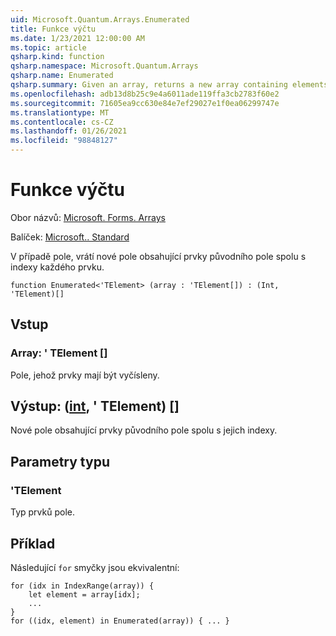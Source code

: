 ```yaml
---
uid: Microsoft.Quantum.Arrays.Enumerated
title: Funkce výčtu
ms.date: 1/23/2021 12:00:00 AM
ms.topic: article
qsharp.kind: function
qsharp.namespace: Microsoft.Quantum.Arrays
qsharp.name: Enumerated
qsharp.summary: Given an array, returns a new array containing elements of the original array along with the indices of each element.
ms.openlocfilehash: adb13d8b25c9e4a6011ade119ffa3cb2783f60e2
ms.sourcegitcommit: 71605ea9cc630e84e7ef29027e1f0ea06299747e
ms.translationtype: MT
ms.contentlocale: cs-CZ
ms.lasthandoff: 01/26/2021
ms.locfileid: "98848127"
---
```

# <a name="enumerated-function"></a>Funkce výčtu

Obor názvů: [Microsoft. Forms. Arrays](xref:Microsoft.Quantum.Arrays)

Balíček: [Microsoft.. Standard](https://nuget.org/packages/Microsoft.Quantum.Standard)


V případě pole, vrátí nové pole obsahující prvky původního pole spolu s indexy každého prvku.

```qsharp
function Enumerated<'TElement> (array : 'TElement[]) : (Int, 'TElement)[]
```


## <a name="input"></a>Vstup

### <a name="array--telement"></a>Array: ' TElement []

Pole, jehož prvky mají být vyčísleny.



## <a name="output--inttelement"></a>Výstup: ([int](xref:microsoft.quantum.lang-ref.int), ' TElement) []

Nové pole obsahující prvky původního pole spolu s jejich indexy.

## <a name="type-parameters"></a>Parametry typu

### <a name="telement"></a>'TElement

Typ prvků pole.

## <a name="example"></a>Příklad

Následující `for` smyčky jsou ekvivalentní:

```qsharp
for (idx in IndexRange(array)) {
    let element = array[idx];
    ...
}
for ((idx, element) in Enumerated(array)) { ... }
```